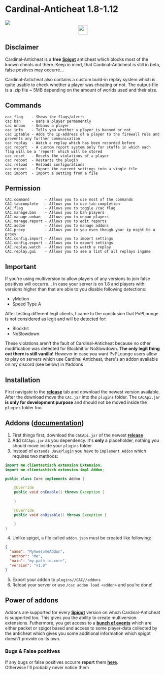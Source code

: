 # Cardinal-Anticheat 1.8-1.12

<img src="http://cac.dodo1213.de/img/banner.png">

<div align="center">
    <a href="https://link.lukasl.dev/cacdiscord">
        <img
            height="30" src="https://img.shields.io/discord/647922123192533022.svg?logo=discord&style=for-the-badge"
        />
    </a>
</div>

## Disclaimer

Cardinal-Anticheat is a **free** [**Spigot**](https://github.com/SpigotMC) anticheat which blocks most of the known cheats out there. Keep in mind, that Cardinal-Anticheat is still in beta, false postives may occurre... 

Cardinal-Anticheat also contains a custom build-in replay system which is quite usable to check whether a player was cheating or not. The output-file is a .zip file ~ 5MB depending on the amount of worlds used and their size.

## Commands

```
cac flag    - Shows the flags/alerts
cac ban     - Bans a player permanently
cac unban   - Unbans a player
cac info    - Tells you whether a player is banned or not
cac iptable - Adds the ip-address of a player to the firewall rule and prevents any further communication
cac replay  - Watch a replay which has been recorded before
cac report  - A custom report system only for stuffs in which each flag will be a 'report' which will be stored
cac reset   - Resets the violations of a player
cac reboot  - Restarts the plugin
cac reload  - Reloads configurations
cac export  - Export the current settings into a single file
cac import  - Import a setting from a file
```

## Permission

```
CAC.command       - Allows you to use most of the commands
CAC.tabcomplete   - Allows you to use tab-completion
CAC.flag          - Allows you to toggle /cac flag
CAC.manage.ban    - Allows you to ban players
CAC.manage.unban  - Allows you to unban players
CAC.manage.report - Allows you to edit reports
CAC.addon         - Allows you to manage addons
CAC.proxy         - Allows you to you even though your ip might be a proxy
CAC.config.import - Allows you to import settings
CAC.config.export - Allows you to export settings
CAC.replay.watch  - Allows you to watch a replay
CAC.replay.gui    - Allows you to see a list of all replays ingame
```

## Important

If you're using multiversion to allow players of any versions to join false positives will occurre...
In case your server is on 1.8 and players with versions higher than that are able to you disable following detections:
+ yMotion
+ Speed Type A

After testing different legit clients, I came to the conclusion that PvPLounge is not considered as legit and will be detected for:
+ Blockhit
+ NoSlowdown

These violations aren't the fault of Cardinal-Anticheat because no other modification was detected for Blockhit or NoSlowdown. **The only legit thing out there is still vanilla!**
However in case you want PvPLounge users allow to play on servers which use Cardinal Anticheat, there's an addon available on my discord (see below) in #addons

## Installation

First navigate to the [**release**](https://github.com/Clientastisch/Cardinal-Anticheat/releases) tab and download the newest version available. After the download move the `CAC.jar` into the `plugins` folder. The `CACApi.jar` **is only for development purpose** and should not be moved inside the `plugins` folder too.

## Addons ([**documentation**](http://cac.dodo1213.de/doc/allclasses-noframe.html))

1. First things first, download the `CACApi.jar` of the newest [**release**](https://github.com/Clientastisch/Cardinal-Anticheat/releases)
2. Add `CACApi.jar` as you dependency. It's **only** a placeholder, nothing you should move inside your `plugins` folder
3. Instead of `extends JavaPlugin` you have to `implement Addon` which requires two methods:

```java
import me.clientastisch.extension.Extension;
import me.clientastisch.extension.impl.Addon;

public class Core implements Addon {

    @Override
    public void onEnable() throws Exception {
    
    }

    @Override
    public void onDisable() throws Exception {

    }
}
```

4. Unlike spigot, a file called `addon.json` must be created like following:

```json
{
  "name": "MyAwesomeAddon",
  "author": "Me",
  "main": "my.path.to.core",
  "version": "v1.0"
}
```

5. Export your addon to `plugins//CAC//addons`
6. Reload your server or use `/cac addon load <addon>` and you're done!

## Power of addons

Addons are supported for every [**Spigot**](https://github.com/SpigotMC) version on which Cardinal-Anticheat is supported too. This gives you the ability to create multiversion extensions. Futhermore, you get access to a [**bunch of events**](http://cac.dodo1213.de/doc/allclasses-noframe.html) which are either packet or spigot based and access to some player-data collected by the anticheat which gives you some additional information which spigot doesn't provide on its own.

### Bugs & False positives

If any bugs or false positives occurre **report** them [**here**](https://github.com/Clientastisch/Cardinal-Anticheat/issues/new/choose). <br>
Otherwise I'll probably never notice them

